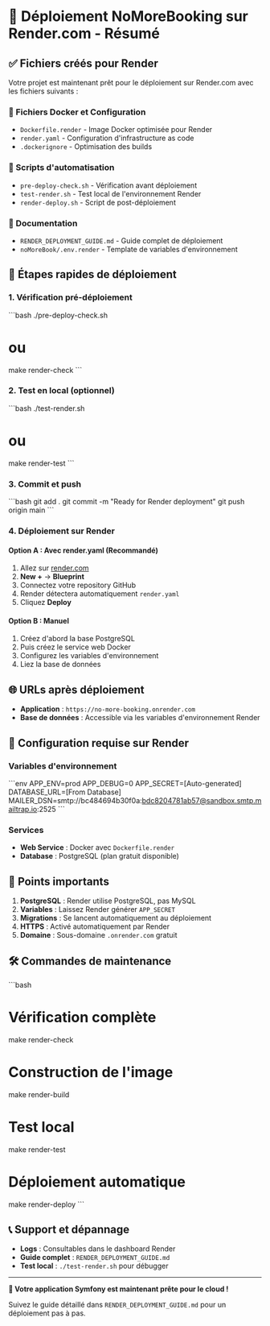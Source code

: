 # 🚀 Déploiement NoMoreBooking sur Render.com - Résumé

## ✅ Fichiers créés pour Render

Votre projet est maintenant prêt pour le déploiement sur Render.com avec les fichiers suivants :

### 📁 Fichiers Docker et Configuration
- `Dockerfile.render` - Image Docker optimisée pour Render
- `render.yaml` - Configuration d'infrastructure as code
- `.dockerignore` - Optimisation des builds

### 🔧 Scripts d'automatisation  
- `pre-deploy-check.sh` - Vérification avant déploiement
- `test-render.sh` - Test local de l'environnement Render
- `render-deploy.sh` - Script de post-déploiement

### 📖 Documentation
- `RENDER_DEPLOYMENT_GUIDE.md` - Guide complet de déploiement
- `noMoreBook/.env.render` - Template de variables d'environnement

## 🎯 Étapes rapides de déploiement

### 1. Vérification pré-déploiement
\`\`\`bash
./pre-deploy-check.sh
# ou 
make render-check
\`\`\`

### 2. Test en local (optionnel)
\`\`\`bash
./test-render.sh
# ou
make render-test
\`\`\`

### 3. Commit et push
\`\`\`bash
git add .
git commit -m "Ready for Render deployment"
git push origin main
\`\`\`

### 4. Déploiement sur Render

#### Option A : Avec render.yaml (Recommandé)
1. Allez sur [render.com](https://render.com)
2. **New +** → **Blueprint**
3. Connectez votre repository GitHub
4. Render détectera automatiquement `render.yaml`
5. Cliquez **Deploy**

#### Option B : Manuel
1. Créez d'abord la base PostgreSQL
2. Puis créez le service web Docker
3. Configurez les variables d'environnement
4. Liez la base de données

## 🌐 URLs après déploiement

- **Application** : `https://no-more-booking.onrender.com`
- **Base de données** : Accessible via les variables d'environnement Render

## 🔧 Configuration requise sur Render

### Variables d'environnement
\`\`\`env
APP_ENV=prod
APP_DEBUG=0
APP_SECRET=[Auto-generated]
DATABASE_URL=[From Database]
MAILER_DSN=smtp://bc484694b30f0a:bdc8204781ab57@sandbox.smtp.mailtrap.io:2525
\`\`\`

### Services
- **Web Service** : Docker avec `Dockerfile.render`
- **Database** : PostgreSQL (plan gratuit disponible)

## 🚨 Points importants

1. **PostgreSQL** : Render utilise PostgreSQL, pas MySQL
2. **Variables** : Laissez Render générer `APP_SECRET`
3. **Migrations** : Se lancent automatiquement au déploiement
4. **HTTPS** : Activé automatiquement par Render
5. **Domaine** : Sous-domaine `.onrender.com` gratuit

## 🛠️ Commandes de maintenance

\`\`\`bash
# Vérification complète
make render-check

# Construction de l'image
make render-build  

# Test local
make render-test

# Déploiement automatique
make render-deploy
\`\`\`

## 📞 Support et dépannage

- **Logs** : Consultables dans le dashboard Render
- **Guide complet** : `RENDER_DEPLOYMENT_GUIDE.md`
- **Test local** : `./test-render.sh` pour débugger

---

**🎉 Votre application Symfony est maintenant prête pour le cloud !**

Suivez le guide détaillé dans `RENDER_DEPLOYMENT_GUIDE.md` pour un déploiement pas à pas.
